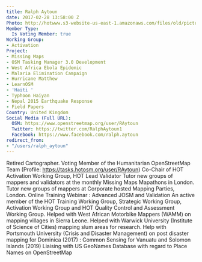 ```yaml
---
title: Ralph Aytoun
date: 2017-02-28 13:58:00 Z
Photo: http://hotwww.s3-website-us-east-1.amazonaws.com/files/old/pictures/picture-366-1488296375.jpg
Member Type:
  Is Voting Member: true
Working Group:
- Activation
Project:
- Missing Maps
- OSM Tasking Manager 3.0 Development
- West Africa Ebola Epidemic
- Malaria Elimination Campaign
- Hurricane Matthew
- LearnOSM
- 'Haiti '
- Typhoon Haiyan
- Nepal 2015 Earthquake Response
- Field Papers
Country: United Kingdom
Social Media (Full URL):
  OSM: https://www.openstreetmap.org/user/RAytoun
  Twitter: https://twitter.com/RalphAytoun1
  Facebook: https://www.facebook.com/ralph.aytoun
redirect_from:
- "/users/ralph_aytoun"
---
```


Retired Cartographer.  Voting Member of the Humanitarian OpenStreetMap Team (Profile: https://tasks.hotosm.org/user/RAytoun)  Co-Chair of HOT Activation Working Group, HOT Lead Validator  Tutor new groups of mappers and validators at the monthly Missing Maps Mapathons in London.  Tutor new groups of mappers at Corporate hosted Mapping Parties, London.  Online Training Webinar : Advanced JOSM and Validation  An active member of the HOT Training Working Group, Strategic Working Group, Activation Working Group and HOT Quality Control and Assessment Working Group.  Helped with West African Motorbike Mappers (WAMM) on mapping villages in Sierra Leone.  Helped with Warwick University (Institute of Science of Cities) mapping slum areas for research.  Help with Portsmouth University (Crisis and Disaster Management) on post disaster mapping for Dominica (2017) : Common Sensing for Vanuatu and Solomon Islands (2019)  Liaising with US GeoNames Database with regard to Place Names on OpenStreetMap